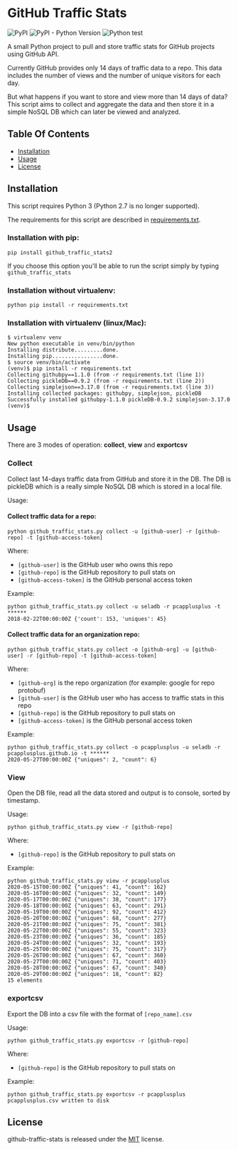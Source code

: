 # GitHub Traffic Stats

![PyPI](https://img.shields.io/pypi/v/github-traffic-stats2)
![PyPI - Python Version](https://img.shields.io/pypi/pyversions/github-traffic-stats2)
![Python test](https://github.com/seladb/github-traffic-stats/workflows/Python%20test/badge.svg)

A small Python project to pull and store traffic stats for GitHub projects using GitHub API.

Currently GitHub provides only 14 days of traffic data to a repo. This data includes the number of views and the number of unique visitors for each day. 

But what happens if you want to store and view more than 14 days of data?
This script aims to collect and aggregate the data and then store it in a simple NoSQL DB which can later be viewed and analyzed.


## Table Of Contents

- [Installation](#installation)
- [Usage](#usage)
- [License](#license)

## Installation ##

This script requires Python 3 (Python 2.7 is no longer supported).

The requirements for this script are described in [requirements.txt](https://github.com/seladb/github-traffic-stats/blob/master/requirements.txt).

### Installation with pip: ###
```
pip install github_traffic_stats2
```
If you choose this option you'll be able to run the script simply by typing `github_traffic_stats`

### Installation without virtualenv: ###
```
python pip install -r requirements.txt
```

### Installation with virtualenv (linux/Mac): ###
```
$ virtualenv venv
New python executable in venv/bin/python
Installing distribute.........done.
Installing pip................done.
$ source venv/bin/activate
(venv)$ pip install -r requirements.txt
Collecting githubpy==1.1.0 (from -r requirements.txt (line 1))
Collecting pickleDB==0.9.2 (from -r requirements.txt (line 2))
Collecting simplejson==3.17.0 (from -r requirements.txt (line 3))
Installing collected packages: githubpy, simplejson, pickleDB
Successfully installed githubpy-1.1.0 pickleDB-0.9.2 simplejson-3.17.0
(venv)$
```

## Usage ##

There are 3 modes of operation: **collect**, **view** and **exportcsv**

### Collect ###

Collect last 14-days traffic data from GitHub and store it in the DB. The DB is pickleDB which is a really simple NoSQL DB which is stored in a local file.

Usage:

#### Collect traffic data for a repo: ####

`python github_traffic_stats.py collect -u [github-user] -r [github-repo] -t [github-access-token]`

Where:
 - `[github-user]` is the GitHub user who owns this repo
 - `[github-repo]` is the GitHub repository to pull stats on
 - `[github-access-token]` is the GitHub personal access token

Example:

```
python github_traffic_stats.py collect -u seladb -r pcapplusplus -t ******
2018-02-22T00:00:00Z {'count': 153, 'uniques': 45}
```

#### Collect traffic data for an organization repo: ####

`python github_traffic_stats.py collect -o [github-org] -u [github-user] -r [github-repo] -t [github-access-token]`

Where:
 - `[github-org]` is the repo organization (for example: google for repo protobuf)
 - `[github-user]` is the GitHub user who has access to traffic stats in this repo
 - `[github-repo]` is the GitHub repository to pull stats on
 - `[github-access-token]` is the GitHub personal access token

Example:

```
python github_traffic_stats.py collect -o pcapplusplus -u seladb -r pcapplusplus.github.io -t ******
2020-05-27T00:00:00Z {"uniques": 2, "count": 6}
```

### View ###
 
 Open the DB file, read all the data stored and output is to console, sorted by timestamp.
 
 Usage:
 
 `python github_traffic_stats.py view -r [github-repo]`
 
 Where:
 - `[github-repo]` is the GitHub repository to pull stats on

Example:
```
python github_traffic_stats.py view -r pcapplusplus
2020-05-15T00:00:00Z {"uniques": 41, "count": 162}
2020-05-16T00:00:00Z {"uniques": 32, "count": 149}
2020-05-17T00:00:00Z {"uniques": 38, "count": 177}
2020-05-18T00:00:00Z {"uniques": 63, "count": 291}
2020-05-19T00:00:00Z {"uniques": 92, "count": 412}
2020-05-20T00:00:00Z {"uniques": 68, "count": 277}
2020-05-21T00:00:00Z {"uniques": 75, "count": 381}
2020-05-22T00:00:00Z {"uniques": 55, "count": 323}
2020-05-23T00:00:00Z {"uniques": 36, "count": 185}
2020-05-24T00:00:00Z {"uniques": 32, "count": 193}
2020-05-25T00:00:00Z {"uniques": 75, "count": 317}
2020-05-26T00:00:00Z {"uniques": 67, "count": 360}
2020-05-27T00:00:00Z {"uniques": 71, "count": 403}
2020-05-28T00:00:00Z {"uniques": 67, "count": 340}
2020-05-29T00:00:00Z {"uniques": 18, "count": 82}
15 elements
```

### exportcsv ###

Export the DB into a csv file with the format of `[repo_name].csv`

Usage:
 
 `python github_traffic_stats.py exportcsv -r [github-repo]`
 
 Where:
 - `[github-repo]` is the GitHub repository to pull stats on

Example:
```
python github_traffic_stats.py exportcsv -r pcapplusplus
pcapplusplus.csv written to disk
```

## License

github-traffic-stats is released under the [MIT](https://en.wikipedia.org/wiki/MIT_License) license.